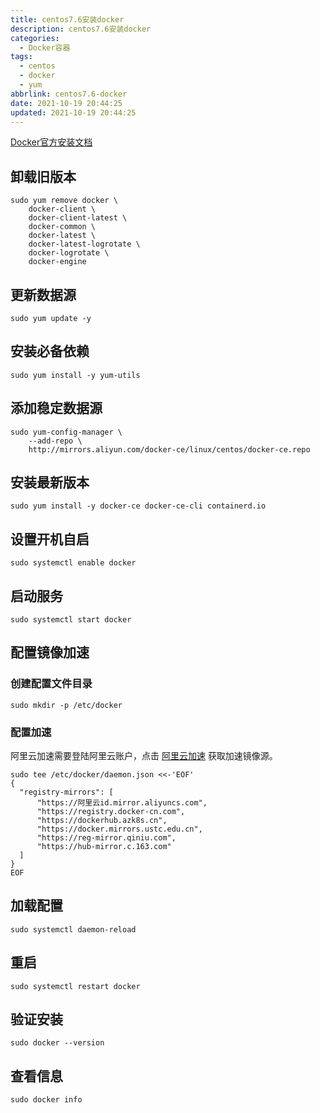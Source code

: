 ```yaml
---
title: centos7.6安装docker
description: centos7.6安装docker
categories:
  - Docker容器
tags:
  - centos
  - docker
  - yum
abbrlink: centos7.6-docker
date: 2021-10-19 20:44:25
updated: 2021-10-19 20:44:25
---
```


[Docker官方安装文档](https://docs.docker.com/engine/install/centos/)

## 卸载旧版本

```Shell
sudo yum remove docker \
    docker-client \
    docker-client-latest \
    docker-common \
    docker-latest \
    docker-latest-logrotate \
    docker-logrotate \
    docker-engine
```

## 更新数据源

```Shell
sudo yum update -y
```

## 安装必备依赖

```Shell
sudo yum install -y yum-utils
```

## 添加稳定数据源

```Shell
sudo yum-config-manager \
    --add-repo \
    http://mirrors.aliyun.com/docker-ce/linux/centos/docker-ce.repo
```

## 安装最新版本

```Shell
sudo yum install -y docker-ce docker-ce-cli containerd.io
```

## 设置开机自启

```Shell
sudo systemctl enable docker
```

## 启动服务

```Shell
sudo systemctl start docker
```

## 配置镜像加速

### 创建配置文件目录

```Shell
sudo mkdir -p /etc/docker
```

### 配置加速

阿里云加速需要登陆阿里云账户，点击 [阿里云加速](https://cr.console.aliyun.com/cn-hangzhou/instances/mirrors) 获取加速镜像源。

<!--我的id：***** rft0kn6w -->

```Shell
sudo tee /etc/docker/daemon.json <<-'EOF'
{
  "registry-mirrors": [
      "https://阿里云id.mirror.aliyuncs.com",
      "https://registry.docker-cn.com",
      "https://dockerhub.azk8s.cn",
      "https://docker.mirrors.ustc.edu.cn",
      "https://reg-mirror.qiniu.com",
      "https://hub-mirror.c.163.com"
  ]
}
EOF
```

## 加载配置

```Shell
sudo systemctl daemon-reload
```

## 重启

```Shell
sudo systemctl restart docker
```

## 验证安装

```Shell
sudo docker --version
```

## 查看信息

```Shell
sudo docker info
```
